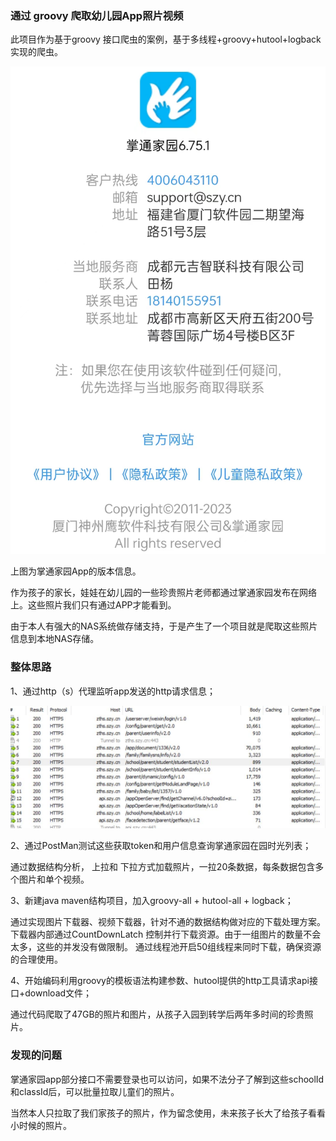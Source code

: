 ### 通过 groovy 爬取幼儿园App照片视频

此项目作为基于groovy 接口爬虫的案例，基于多线程+groovy+hutool+logback实现的爬虫。

![](images/5a5accf0456ee4758a5ae4d58a91ac6.jpg)

上图为掌通家园App的版本信息。


作为孩子的家长，娃娃在幼儿园的一些珍贵照片老师都通过掌通家园发布在网络上。这些照片我们只有通过APP才能看到。

由于本人有强大的NAS系统做存储支持，于是产生了一个项目就是爬取这些照片信息到本地NAS存储。

### 整体思路

1、通过http（s）代理监听app发送的http请求信息；

![](images/20230127195922.jpg)

2、通过PostMan测试这些获取token和用户信息查询掌通家园在园时光列表；

  通过数据结构分析， 上拉和 下拉方式加载照片，一拉20条数据，每条数据包含多个图片和单个视频。

3、新建java maven结构项目，加入groovy-all + hutool-all + logback；
    
   通过实现图片下载器、视频下载器，针对不通的数据结构做对应的下载处理方案。下载器内部通过CountDownLatch 控制并行下载资源。由于一组图片的数量不会太多，这些的并发没有做限制。
通过线程池开启50组线程来同时下载，确保资源的合理使用。

4、开始编码利用groovy的模板语法构建参数、hutool提供的http工具请求api接口+download文件；


通过代码爬取了47GB的照片和图片，从孩子入园到转学后两年多时间的珍贵照片。

### 发现的问题

掌通家园app部分接口不需要登录也可以访问，如果不法分子了解到这些schoolId和classId后，可以批量拉取儿童们的照片。

当然本人只拉取了我们家孩子的照片，作为留念使用，未来孩子长大了给孩子看看小时候的照片。



